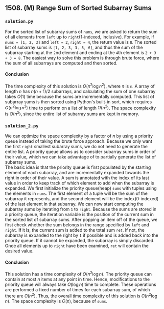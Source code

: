 ## 1508. (M) Range Sum of Sorted Subarray Sums

### `solution.py`
For the sorted list of subarray sums of `nums`, we are asked to return the sum of all elements from `left` up to `right`(1-indexed, inclusive). For example, if `nums = [1, 2, 3]` and `left = 2`, `right = 4`, the return value is `8`. The sorted list of subarray sums is `[1, 2, 3, 3, 5, 6]`, and thus the sum of the subarray starting at the `2`nd element and ending at the `4`th element is `2 + 3 + 3 = 8`. The easiest way to solve this problem is through brute force, where the sum of all subarrays are computed and then sorted.  

#### Conclusion
The time complexity of this solution is $O(n^2\log n^2)$, where $n$ is `n`. A array of length $n$ has $n(n+1)/2$ subarrays, and calculating the sum of one subarray takes $O(1)$ time because the sums are incrementally computed. This list of subarray sums is then sorted using Python's built-in sort, which requires $O(n^2\log n^2)$ time to perform on a list of length $O(n^2)$. The space complexity is $O(n^2)$, since the entire list of subarray sums are kept in memory.  
  

### `solution_2.py`
We can optimize the space complexity by a factor of $n$ by using a priority queue instead of taking the brute force approach. Because we only want the first `right` smallest subarray sums, we do not need to generate the entire list. A priority queue allows us to consider subarray sums in order of their value, which we can take advantage of to partially generate the list of subarray sums.  
The basic idea is that the priority queue is first populated by the starting element of each subarray, and are incrementally expanded towards the right in order of their value. A sum is annotated with the index of its last value in order to keep track of which element to add when the subarray is expanded. We first initialize the priority queue(heap) `sums` with tuples using the elements in `nums`. The first element of a tuple will be the sum of the subarray it represents, and the second element will be the index(0-indexed) of the last element in that subarray. We can now start computing the subarray sums by iterating from `1` to `right`. Because the sums are stored in a priority queue, the iteration variable is the position of the current sum in the sorted list of subarray sums. After popping an item off of the queue, we first check whether the sum belongs in the range specified by `left` and `right`. If it is, the current sum is added to the total sum `ret`. If not, the subarray is expanded to the right by `1` if possible and is added back into the priority queue. If it cannot be expanded, the subarray is simply discarded. Once all elements up to `right` have been examined, `ret` will contain the desired value.  

#### Conclusion
This solution has a time complexity of $O(n^2\log n)$. The priority queue can contain at most $n$ items at any point in time. Hence, modifications to the priority queue will always take $O(\log n)$ time to complete. These operations are performed a fixed number of times for each subarray sum, of which there are $O(n^2)$. Thus, the overall time complexity of this solution is $O(n^2\log n)$. The space complexity is $O(n)$, because of `sums`.  
  

